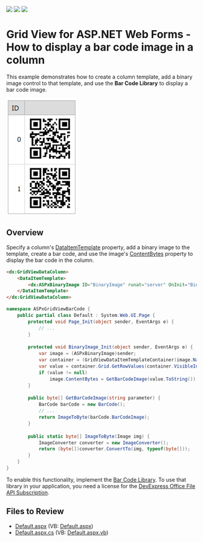 <!-- default badges list -->
![](https://img.shields.io/endpoint?url=https://codecentral.devexpress.com/api/v1/VersionRange/128533862/15.1.5%2B)
[![](https://img.shields.io/badge/Open_in_DevExpress_Support_Center-FF7200?style=flat-square&logo=DevExpress&logoColor=white)](https://supportcenter.devexpress.com/ticket/details/T280853)
[![](https://img.shields.io/badge/📖_How_to_use_DevExpress_Examples-e9f6fc?style=flat-square)](https://docs.devexpress.com/GeneralInformation/403183)
<!-- default badges end -->
# Grid View for ASP.NET Web Forms - How to display a bar code image in a column

This example demonstrates how to create a column template, add a binary image control to that template, and use the **Bar Code Library** to display a bar code image.

![Display a bar code image in a column](barcodeImage.png)

## Overview

Specify a column's [DataItemTemplate](https://docs.devexpress.com/AspNet/DevExpress.Web.GridViewDataColumn.DataItemTemplate) property, add a binary image to the template, create a bar code, and use the image's [ContentBytes](https://docs.devexpress.com/AspNet/DevExpress.Web.ASPxBinaryImage.ContentBytes) property to display the bar code in the column.

```aspx
<dx:GridViewDataColumn>
    <DataItemTemplate>
        <dx:ASPxBinaryImage ID="BinaryImage" runat="server" OnInit="BinaryImage_Init"></dx:ASPxBinaryImage>
    </DataItemTemplate>
</dx:GridViewDataColumn>
```

```cs
namespace ASPxGridViewBarCode {
    public partial class Default : System.Web.UI.Page {
        protected void Page_Init(object sender, EventArgs e) {
            // ...
        }

        protected void BinaryImage_Init(object sender, EventArgs e) {
            var image = (ASPxBinaryImage)sender;
            var container = (GridViewDataItemTemplateContainer)image.NamingContainer;
            var value = container.Grid.GetRowValues(container.VisibleIndex, new string[] { "Text" });
            if (value != null)
                image.ContentBytes = GetBarCodeImage(value.ToString());
        }

        public byte[] GetBarCodeImage(string parameter) {
            BarCode barCode = new BarCode();
            // ...
            return ImageToByte(barCode.BarCodeImage);
        }

        public static byte[] ImageToByte(Image img) {
            ImageConverter converter = new ImageConverter();
            return (byte[])converter.ConvertTo(img, typeof(byte[]));
        }
    }
}
```

To enable this functionality, implement the [Bar Code Library](https://docs.devexpress.com/OfficeFileAPI/15094/barcode-generation-api). To use that library in your application, you need a license for the [DevExpress Office File API Subscription](https://www.devexpress.com/products/net/office-file-api/).

## Files to Review

* [Default.aspx](./CS/ASPxGridViewBarCode/Default.aspx) (VB: [Default.aspx](./VB/ASPxGridViewBarCode/Default.aspx))
* [Default.aspx.cs](./CS/ASPxGridViewBarCode/Default.aspx.cs) (VB: [Default.aspx.vb](./VB/ASPxGridViewBarCode/Default.aspx.vb))


